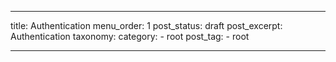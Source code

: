 ---

title: Authentication
menu_order: 1
post_status: draft
post_excerpt: Authentication
taxonomy:
    category:
        - root
    post_tag:
        - root

---